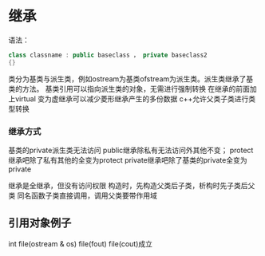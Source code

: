 # 继承
语法：
```cpp
class classname : public baseclass ， private baseclass2
{}
```
类分为基类与派生类，例如ostream为基类ofstream为派生类。派生类继承了基类的方法。
基类引用可以指向派生类的对象，无需进行强制转换
在继承的前面加上virtual 变为虚继承可以减少菱形继承产生的多份数据
c++允许父类子类进行类型转换
### 继承方式
基类的private派生类无法访问
public继承除私有无法访问外其他不变；
protect继承吧除了私有其他的全变为protect
private继承吧除了基类的private全变为private 


继承是全继承，但没有访问权限
构造时，先构造父类后子类，析构时先子类后父类
同名函数子类直接调用，调用父类要带作用域
## 引用对象例子
int file(ostream & os)
file(fout)  file(cout)成立
